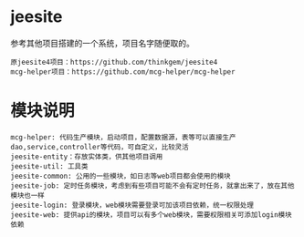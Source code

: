 # jeesite
参考其他项目搭建的一个系统，项目名字随便取的。

    原jeesite4项目：https://github.com/thinkgem/jeesite4
    mcg-helper项目：https://github.com/mcg-helper/mcg-helper

# 模块说明
    mcg-helper: 代码生产模块，启动项目，配置数据源，表等可以直接生产dao,service,controller等代码，可自定义，比较灵活
    jeesite-entity：存放实体类，供其他项目调用
    jeesite-util: 工具类
    jeesite-common: 公用的一些模块，如日志等web项目都会使用的模块
    jeesite-job: 定时任务模块，考虑到有些项目可能不会有定时任务，就拿出来了，放在其他模块也一样
    jeesite-login: 登录模块，web模块需要登录可加该项目依赖，统一权限处理
    jeesite-web: 提供api的模块，项目可以有多个web模块，需要权限相关可添加login模块依赖